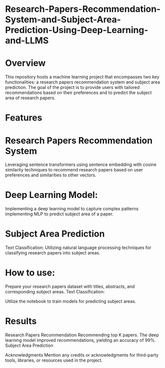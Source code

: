 # Research-Papers-Recommendation-System-and-Subject-Area-Prediction-Using-Deep-Learning-and-LLMS
# Overview
This repository hosts a machine learning project that encompasses two key functionalities: a research papers recommendation system and subject area prediction. The goal of the project is to provide users with tailored recommendations based on their preferences and to predict the subject area of research papers.

# Features
# Research Papers Recommendation System
Leveraging sentence transformers using sentence embedding with cosine similarity techniques to recommend research papers based on user preferences and similarities to other vectors.

# Deep Learning Model: 
Implementing a deep learning model to capture complex patterns implementing MLP to predict subject area of a paper.

# Subject Area Prediction
Text Classification: Utilizing natural language processing techniques for classifying research papers into subject areas.

# How to use:
Prepare your research papers dataset with titles, abstracts, and corresponding subject areas.
Text Classification:

Utilize the  notebook to train models for predicting subject areas.
# Results
Research Papers Recommendation
Recommending top K papers.
The deep learning model improved recommendations, yielding an accuracy of 99%.
Subject Area Prediction

Acknowledgments
Mention any credits or acknowledgments for third-party tools, libraries, or resources used in the project.
